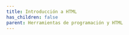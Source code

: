 ```yaml
---
title: Introducción a HTML
has_children: false
parent: Herramientas de programación y HTML
---
```


